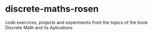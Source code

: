 # discrete-maths-rosen
code exercices, projects and experiments from the topics of the book Discrete Math and its Aplications
